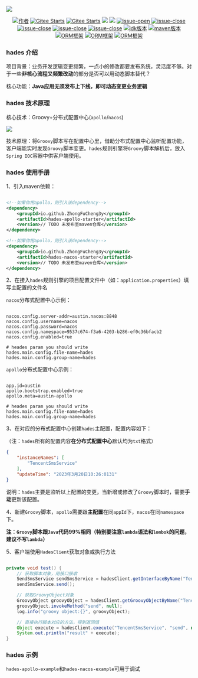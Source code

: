 ![](https://p6-juejin.byteimg.com/tos-cn-i-k3u1fbpfcp/d640749c820d41c1b9d9846663fa56aa~tplv-k3u1fbpfcp-watermark.image?)

<p align="center">
  <a href="#"><img src="https://img.shields.io/badge/Author-3y-orange.svg" alt="作者"></a>
  <a href="https://gitee.com/zhongfucheng/austin"><img src="https://gitee.com/zhongfucheng/hades/badge/star.svg?theme=dark" alt="Gitee Starts"></a>
  <a href="https://gitee.com/zhongfucheng/austin"><img src="https://gitee.com/zhongfucheng/hades/badge/fork.svg?theme=dark" alt="Gitee Starts"></a>
  <a href="https://github.com/ZhongFuCheng3y/austin"><img src="https://img.shields.io/github/forks/ZhongFuCheng3y/hades.svg?style=flat&label=GithubFork"></a> 
  <a href="https://github.com/ZhongFuCheng3y/austin"><img src="https://img.shields.io/github/stars/ZhongFuCheng3y/hades.svg?style=flat&label=GithubStars"></a>
  <a href="#项目交流"><img src="https://img.shields.io/github/issues/ZhongFuCheng3y/hades" alt="issue-open"></a>
  <a href="#项目交流"><img src="https://img.shields.io/github/issues-closed/ZhongFuCheng3y/hades" alt="issue-close"></a>
  <a href="#项目交流"><img src="https://img.shields.io/github/issues-pr/ZhongFuCheng3y/hades" alt="issue-close"></a>
  <a href="#项目交流"><img src="https://img.shields.io/github/issues-pr-closed/ZhongFuCheng3y/hades" alt="issue-close"></a>
  <a href="#项目交流"><img src="https://img.shields.io/github/license/ZhongFuCheng3y/hades" alt="issue-close"></a>
  <a href="#项目交流"><img src="https://img.shields.io/badge/JDK-8-red.svg" alt="jdk版本"></a>
  <a href="#项目交流"><img src="https://img.shields.io/badge/maven-3.6.x-red.svg" alt="maven版本"></a>
  <a href="#项目交流"><img src="https://img.shields.io/badge/Groovy-3.0.16-blue.svg" alt="ORM框架"></a>
  <a href="#项目交流"><img src="https://img.shields.io/badge/Apollo-2.1.0-orange.svg" alt="ORM框架"></a>
  <a href="#项目交流"><img src="https://img.shields.io/badge/Nacos-2.1.0-red.svg" alt="ORM框架"></a>
</p>

### hades 介绍

项目背景：业务开发逻辑变更频繁，一点小的修改都要发布系统，灵活度不够。对于一些**非核心流程又频繁改动**的部分是否可以用动态脚本替代？

核心功能：**Java应用无须发布上下线，即可动态变更业务逻辑**


### hades 技术原理

核心技术：Groovy+分布式配置中心(`apollo`/`nacos`)

![](https://p1-juejin.byteimg.com/tos-cn-i-k3u1fbpfcp/9dfc77529693487fad9dba07c6d09480~tplv-k3u1fbpfcp-watermark.image?)

技术原理：将`Groovy`脚本写在配置中心里，借助分布式配置中心监听配置功能，客户端能实时发现`Groovy`脚本变更。`hades`规则引擎将`Groovy`脚本解析后，放入`Spring IOC`容器中供客户端使用。


### hades 使用手册

1、引入maven依赖：
```xml

<!--如果你用apollo，则引入该dependency-->
<dependency>
    <groupId>io.github.ZhongFuCheng3y</groupId>
    <artifactId>hades-apollo-starter</artifactId>
    <version>// TODO 未发布至maven仓库</version>
</dependency>

<!--如果你用apollo，则引入该dependency-->
<dependency>
    <groupId>io.github.ZhongFuCheng3y</groupId>
    <artifactId>hades-nacos-starter</artifactId>
    <version>// TODO 未发布至maven仓库</version>
</dependency>

```

2、在接入`hades`规则引擎的项目配置文件中（如：`application.properties`）填写主配置的文件名

`nacos`分布式配置中心示例：

```properties

nacos.config.server-addr=austin.nacos:8848
nacos.config.username=nacos
nacos.config.password=nacos
nacos.config.namespace=9537c674-f3a6-4203-b286-ef0c36bfacb2
nacos.config.enabled=true

# heades param you should write
hades.main.config.file-name=hades
hades.main.config.group-name=hades
```

`apollo`分布式配置中心示例：

```properties

app.id=austin
apollo.bootstrap.enabled=true
apollo.meta=austin-apollo

# heades param you should write
hades.main.config.file-name=hades
hades.main.config.group-name=hades
```

3、在对应的分布式配置中心创建`hades`主配置，配置内容如下：

（注：`hades`所有的配置内容**在分布式配置中心**默认均为`txt`格式）

```json
{
    "instanceNames": [
        "TencentSmsService"
    ],
    "updateTime": "2023年3月20日10:26:0131"
}
```
说明：`hades`主要是监听以上配置的变更，当新增或修改了`Groovy`脚本时，需要**手动**更新该配置。

4、新建`Groovy`脚本，`apollo`需要跟**主配置**在同`appId`下，`nacos`在同`namespace`下。

**注：`Groovy`脚本跟`Java`代码99%相同（特别要注意`lambda`语法和`lombok`的问题，建议不写`lambda`）**

5、客户端使用`HadesClient`获取对象或执行方法

```java

private void test() {
    // 获取脚本对象，用接口接收
    SendSmsService sendSmsService = hadesClient.getInterfaceByName("TencentSmsService");
    sendSmsService.send();

    // 获取GroovyObject对象
    GroovyObject groovyObject = hadesClient.getGroovyObjectByName("TencentSmsService");
    groovyObject.invokeMethod("send", null);
    log.info("groovy object:{}", groovyObject);

    // 直接执行脚本对应的方法，得到返回值
    Object execute = hadesClient.execute("TencentSmsService", "send", null);
    System.out.println("result" + execute);
}

```

### hades 示例

`hades-apollo-example`和`hades-nacos-example`可用于调试



